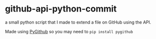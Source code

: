 # github-api-python-commit

a small python script that I made to extend a file on GitHub using the API.

Made using [PyGithub](https://github.com/PyGithub/PyGithub/) so you may need to `pip install pygithub`